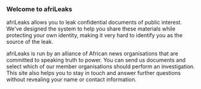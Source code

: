 
### Welcome to afriLeaks

afriLeaks allows you to leak confidential documents of public interest. We've designed the system to help you share these materials while protecting your own identity, making it very hard to identify you as the source of the leak.

<!--
Our secure web platform helps you to send us source documents, whether they are memos, contracts, accounts or other evidence of corruption and misbehaviour.
-->

afriLeaks is run by an alliance of African news organisations that are committed to speaking truth to power. You can send us documents and select which of our member organisations should perform an investigation. This site also helps you to stay in touch and answer further questions without revealing your name or contact information.

<!--
AfriLeaks is an online system which enables users to anonymously send material to investigative media organisations of their choice. Documents with relevant information can be uploaded through the site. These pieces will be send to participating media organisations through highly secure systems that render tracing difficult to impossible. Sources, whistleblowers and other users can, after selecting investigative media, continue to receive messages from the media house that are sent by untraceable codes. This is absolutely anonymous and recommended for investigative processes. Journalists can use the system to interview and investigate the veracity of content/sources and decide thereafter whether to use the information as leads for eventual publication. 

The system, therefore allows for relevant confidential or sensitive information to reach the public, while protecting the sender. The afriLeaks team has no access whatsoever to the content of the documents nor the identity of the sender o any other data; and does not play any role, nor are we privy, to the interactions between the journalists and the sender/sources.

We provide only the infrastructure. The African Network of Centers for Investigative Reporting (ANCIR), hosting afriLeaks, is comprised of media houses across the continent. This initiative is made possible by the support of the Hermes Center for Transparency and Digital Human Rights (HERMES), Free Press Unlimited (FPU) and Hivos.

-->

<!--
### Goals:

* To strengthen the capacity of the press to investigate and check power.
* To enable, facilitate and thereby stimulate the leaking of critical information in the interests of the public good to the press by persons who want to hold power to account.
* Making available a platform through which documents can be leaked to the investigative press in an anonymous and safe manner.
-->
